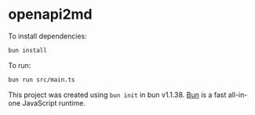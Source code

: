 # openapi2md

To install dependencies:

```bash
bun install
```

To run:

```bash
bun run src/main.ts
```

This project was created using `bun init` in bun v1.1.38. [Bun](https://bun.sh) is a fast all-in-one JavaScript runtime.
